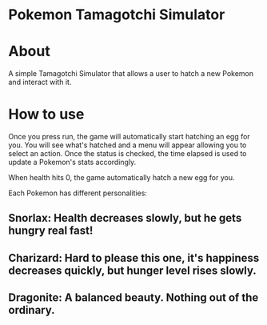 # Pokemon Tamagotchi Simulator

# About 
A simple Tamagotchi Simulator that allows a user to hatch a new Pokemon and interact with it. 

# How to use 
Once you press run, the game will automatically start hatching an egg for you. 
You will see what's hatched and a menu will appear allowing you to select an action. 
Once the status is checked, the time elapsed is used to update a Pokemon's stats accordingly. 

When health hits 0, the game automatically hatch a new egg for you. 

Each Pokemon has different personalities:

## Snorlax: Health decreases slowly, but he gets hungry real fast! 
## Charizard: Hard to please this one, it's happiness decreases quickly, but hunger level rises slowly. 
## Dragonite: A balanced beauty. Nothing out of the ordinary. 


